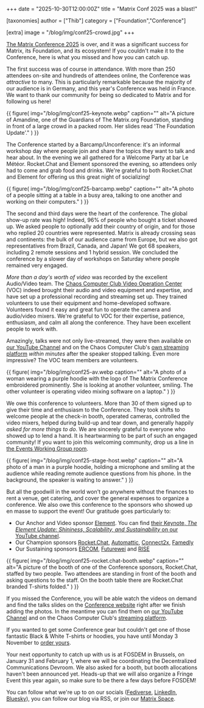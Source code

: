 +++
date = "2025-10-30T12:00:00Z"
title = "Matrix Conf 2025 was a blast!"

[taxonomies]
author = ["Thib"]
category = ["Foundation","Conference"]

[extra]
image = "/blog/img/conf25-crowd.jpg"
+++


[The Matrix Conference 2025](https://2025.matrix.org/) is over, and it was a significant success for Matrix, its Foundation, and its ecosystem! If you couldn't make it to the Conference, here is what you missed and how you can catch up.

The first success was of course in attendance. With more than 250 attendees on-site and hundreds of attendees online, the Conference was _attractive_ to many. This is particularly remarkable because the majority of our audience is in Germany, and this year's Conference was held in France. We want to thank our community for being so dedicated to Matrix and for following us here!

{{ figure(
    img="/blog/img/conf25-keynote.webp"
    caption=""
    alt="A picture of Amandine, one of the Guardians of The Matrix.org Foundation, standing in front of a large crowd in a packed room. Her slides read 'The Foundation Update'."
) }}

<!-- more -->

The Conference started by a Barcamp/Unconference: it's an informal workshop day where people join and share the topics they want to talk and hear about. In the evening we all gathered for a Welcome Party at bar Le Météor. Rocket.Chat and Element sponsored the evening, so attendees only had to come and grab food and drinks. We're grateful to both Rocket.Chat and Element for offering us this great night of socializing!

{{ figure(
    img="/blog/img/conf25-barcamp.webp"
    caption=""
    alt="A photo of a people sitting at a table in a busy area, talking to one another and working on their computers."
) }}

The second and third days were the heart of the conference. The global show-up rate was high! Indeed, 96% of people who bought a ticket showed up. We asked people to optionally add their country of origin, and for those who replied 20 countries were represented. Matrix is already crossing seas and continents: the bulk of our audience came from Europe, but we also got representatives from Brazil, Canada, and Japan! We got 68 speakers, including 2 remote sessions and 1 hybrid session. We concluded the conference by a slower day of workshops on Saturday where people remained very engaged.

_More than a day's worth of video_ was recorded by the excellent Audio/Video team. The [Chaos Computer Club Video Operation Center](https://c3voc.de/) (VOC) indeed brought their audio and video equipment and expertise, and have set up a professional recording and streaming set up. They trained volunteers to use their equipment and home-developed software. Volunteers found it easy and great fun to operate the camera and audio/video mixers. We're grateful to VOC for their expertise, patience, enthusiasm, and calm all along the conference. They have been excellent people to work with.

Amazingly, talks were not only live-streamed, they were then available on [our YouTube Channel](https://www.youtube.com/watch?v=Hvdlk3kz4wY&list=PLl5dnxRMP1hUgnYEbpEsEEhIqY_KlO3NG) and on the Chaos Computer Club's [own streaming platform](https://media.ccc.de/c/matrix-conf-2025) _within minutes_ after the speaker stopped talking. Even more impressive? The VOC team members are volunteers.

{{ figure(
    img="/blog/img/conf25-av.webp
    caption=""
    alt="A photo of a woman wearing a purple hoodie with the logo of The Matrix Conference embroidered prominently. She is looking at another volunteer, smiling. The other volunteer is operating video mixing software on a laptop."
) }}

We owe this conference to volunteers. More than 30 of them signed up to give their time and enthusiasm to the Conference. They took shifts to welcome people at the check-in booth, operated cameras, controlled the video mixers, helped during build-up and tear down, and generally happily _asked for more things to do_. We are sincerely grateful to everyone who showed up to lend a hand. It is heartwarming to be part of such an engaged community! If you want to join this welcoming community, drop us a line in [the Events Working Group room](https://matrix.to/#/%23events-wg:matrix.org).

{{ figure(
    img="/blog/img/conf25-stage-host.webp"
    caption=""
    alt="A photo of a man in a purple hoodie, holding a microphone and smiling at the audience while reading remote audience questions from his phone. In the background, the speaker is waiting to answer."
) }}

But all the goodwill in the world won't go anywhere without the finances to rent a venue, get catering, and cover the general expenses to organize a conference. We also owe this conference to the sponsors who showed up en masse to support the event! Our gratitude goes particularly to:

- Our Anchor and Video sponsor [Element](https://element.io/). You can find [their Keynote, _The Element Update: Shininess, Scalability, and Sustainability_ on our YouTube channel](https://www.youtube.com/watch?v=TZgcdgv2NXk&list=PLl5dnxRMP1hUgnYEbpEsEEhIqY_KlO3NG&index=27).
- Our Champion sponsors [Rocket.Chat](https://rocket.chat), [Automattic](https://automattic.com/), [Connect2x](https://timmy-messenger.de/), [Famedly](https://www.famedly.com/)
- Our Sustaining sponsors [ERCOM](https://cds.thalesgroup.com/en/ercom), [Futurewei](https://www.futurewei.com/) and [RISE](https://www.rise-world.com/de/)

{{ figure(
    img="/blog/img/conf25-rocket.chat-booth.webp"
    caption=""
    alt="A picture of the booth of one of the Conference sponsors, Rocket.Chat, staffed by two people. Two attendees are standing in front of the booth and asking questions to the staff. On the booth table there are Rocket.Chat branded T-shirts folded."
) }}

If you missed the Conference, you will be able watch the videos on demand and find the talks slides on the [Conference website](https://conference.matrix.org/watch) right after we finish adding the photos. In the meantime you can find them on [our YouTube Channel](https://www.youtube.com/watch?v=Hvdlk3kz4wY&list=PLl5dnxRMP1hUgnYEbpEsEEhIqY_KlO3NG) and on the Chaos Computer Club's [streaming platform](https://media.ccc.de/c/matrix-conf-2025).

If you wanted to get some Conference gear but couldn't get one of those fantastic Black & White T-shirts or hoodies, you have until Monday 3 November to [order yours](https://conference.matrix.org/register/#tickets).

Your next opportunity to catch up with us is at FOSDEM in Brussels, on January 31 and February 1, where we will be coordinating the Decentralized Communications Devroom. We also asked for a booth, but booth allocations haven't been announced yet. Heads-up that we will also organize a Fringe Event this year again, so make sure to be there a few days before FOSDEM!

You can follow what we're up to on our socials ([Fediverse](https://mastodon.matrix.org/@matrix), [LinkedIn](https://www.linkedin.com/company/matrix-org), [Bluesky](https://bsky.app/profile/matrix.org)), you can follow our blog via RSS, or join our [Matrix Space](https://matrix.to/#/%23events-wg:matrix.org).
